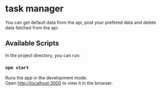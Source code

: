 # task manager

You can get default data from the api, post your prefered data and delete data fetched from the api.

## Available Scripts

In the project directory, you can run:

### `npm start`

Runs the app in the development mode.\
Open [http://localhost:3000](http://localhost:3000) to view it in the browser.
